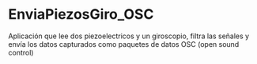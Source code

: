 # EnviaPiezosGiro_OSC
Aplicación que lee dos piezoelectricos y un giroscopio, filtra las señales y envía los datos capturados como paquetes de datos OSC (open sound control)
